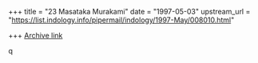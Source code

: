 +++
title = "23 Masataka Murakami"
date = "1997-05-03"
upstream_url = "https://list.indology.info/pipermail/indology/1997-May/008010.html"

+++
[Archive link](https://list.indology.info/pipermail/indology/1997-May/008010.html)

q




